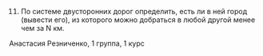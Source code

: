11. По системе двусторонних дорог определить, есть ли в ней город (вывести его), из которого можно добраться в любой другой менее чем за N км.

Анастасия Резниченко, 1 группа, 1 курс
